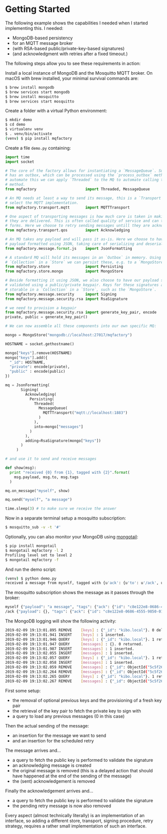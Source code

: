 # Getting Started

The following example shows the capabilities I needed when I started implementing this. I needed: 

- MongoDB-based persistency
- for an MQTT message broker
- (with RSA-based public/private-key-based signatures)
- (and acknowledgment with retries after a fixed timeout.)

The following steps allow you to see these requirements in action:

Install a local instance of MongoDB and the Mosquitto MQTT broker. On macOS with brew installed, your minimal survival commands are:

```bash
$ brew install mongodb
$ brew services start mongodb
$ brew install mosquitto
$ brew services start mosquitto
```

Create a folder with a virtual Python environment:

```bash
$ mkdir demo
$ cd demo
$ virtualenv venv
$ . venv/bin/activate
(venv) $ pip install mqfactory
```

Create a file `demo.py` containing:

```python
import time
import socket

# The core of the factory allows for instantiating a `MessageQueue`. Such an MQ
# has an outbox, which can be processed using the `process_outbox` method. To
# automate this we can apply `Threaded` to the MQ to automate calling this
# method.
from mqfactory                      import Threaded, MessageQueue

# An MQ needs at least a way to send its message, this is a `Transport`. Here we
# select the MQTT implementation.
from mqfactory.transport.mqtt       import MQTTTransport

# One aspect of transporting messages is how much care is taken in making sure
# they are delivered. This is often called quality of service and can take many
# forms. Here we choose to retry sending messages untill they are acknowledged.
from mqfactory.transport.qos        import Acknowledging

# An MQ takes any payload and will pass it as-is. Here we choose to have the 
# payload formatted using JSON, taking care of serializing and deserializing.
from mqfactory.message.format.js    import JsonFormatting

# A standard MQ will hold its messages in an `Outbox` in memory. Using a
# `Collection` in a `Store` we can persist these, e.g. to a `MongoStore`.
from mqfactory.store                import Persisting
from mqfactory.store.mongo          import MongoStore

# Beside formatting it using JSON, we also choose to have our payload signed and
# validated using a public/private keypair. Keys for these signatures are also
# storable in a `Collection` in a `Store`, such as the `MongoStore`.
from mqfactory.message.security     import Signing
from mqfactory.message.security.rsa import RsaSignature

# we need to provision a keypair
from mqfactory.message.security.rsa import generate_key_pair, encode
private, public = generate_key_pair()

# We can now assemble all these components into our own specific MQ:

mongo = MongoStore("mongodb://localhost:27017/mqfactory")

HOSTNAME = socket.gethostname()

mongo["keys"].remove(HOSTNAME)
mongo["keys"].add({
  "_id": HOSTNAME,
  "private": encode(private),
  "public" : encode(public)
})

mq = JsonFormatting(
       Signing(
         Acknowledging(
           Persisting(
             Threaded(
               MessageQueue(
                 MQTTTransport("mqtt://localhost:1883")
               )
             ),
             into=mongo["messages"]
           )
         ),
         adding=RsaSignature(mongo["keys"])
       )
     )

# and use it to send and receive messages

def show(msg):
  print "received {0} from {1}, tagged with {2}".format(
    msg.payload, msg.to, msg.tags
  )

mq.on_message("myself", show)

mq.send("myself", "a message")

time.sleep(3) # to make sure we receive the answer
```

Now in a separate terminal setup a mosquitto subscription:

```bash
$ mosquitto_sub -v -t '#'
```

Optionally, you can also monitor your MongoDB using [mongotail](https://github.com/mrsarm/mongotail):

```bash
$ pip install mongotail
$ mongotail mqfactory -l 2
Profiling level set to level 2
$ mongotail mqfactory -f
```

And run the demo script:

```bash
(venv) $ python demo.py 
received a message from myself, tagged with {u'ack': {u'to': u'/ack', u'id': u'c8e122e8-0686-4555-9850-01b747f3831b'}, u'id': u'5c5f263de4e2ad806ec7615b'}
```

The mosquitto subscription shows the message as it passes through the broker:

```bash
myself {"payload": "a message", "tags": {"ack": {"id": "c8e122e8-0686-4555-9850-01b747f3831b", "to": "/ack"}, "id": "5c5f263de4e2ad806ec7615b", "signature": {"hash": "K99vUO9/v6GuMX3tzV7QyKM/wKr6Qr0rb01jf1Q4N0M2p9YbWL8C54NU4YyHfXsDRrTFchlvqv5bhOui33YASJXU6AU/B2J5rWAs5KfbLVkGXj/VXWVbzdXvD3Lw6dehtGtTM9ZA+gDkj+pt5aDNqZ5es8mysB2TqpqMLF6iI9aMjLuPyv2iQ1QpOO+5BBU/zEkmL3dh1cdwks52wvtr6qMxrjVWbOynaevqTs0GXdYEQIRh602SFMIBOo08xxY6ukrFCxOHxEcBZS1UfpHASahx26Jmgj6YrCfehF18r3FDmi1Pq+2n7OBWeicHwFUa6y39gs+BATypwROBfucCKw==", "origin": "kibo.local", "ts": "2019-02-09 19:13:02.050718"}}}
/ack {"payload": {}, "tags": {"ack": {"id": "c8e122e8-0686-4555-9850-01b747f3831b"}, "id": "5c5f263ee4e2ad806ec7615d", "signature": {"hash": "2a78BDhdb39QEoDW+Xv/IuRcGw/ovNrKK50+vBaA9jHG/1LMdqoa/L7ANoVsVJh/1mLzg+tXzP0cuFFAL4JezQzMAh5siqW7WAV+rCYwajFB23Y0zT9l7jC805F+CD99ugkePI0cfPujivRNR6ti1Q+jVmkk0hGdZR+r9dDemlm1n72nlqrzEAPxyY4u6tU1gJk5AJudTDbjlHkFpgRuvD7qqrmty1nv1PgdADRrPBcSb0JJ+NDkhlkZN7u8a8+/hpzyfBe69SEpQgZFnjfCqdDFF8Oh+beKe8v1AKg6EQcaJs92cIn/weojSAlMAAQhV8uB4uJ2Xfi+WqTZjp77Iw==", "origin": "kibo.local", "ts": "2019-02-09 19:13:02.260316"}}}
```

The MongoDB logging will show the following activity:

```bash
2019-02-09 19:13:01.895 REMOVE    [keys] : {"_id": "kibo.local"}. 0 deleted.
2019-02-09 19:13:01.941 INSERT    [keys] : 1 inserted.
2019-02-09 19:13:01.946 QUERY     [keys] : {"_id": "kibo.local"}. 1 returned.
2019-02-09 19:13:01.947 QUERY     [messages] : {}. 0 returned.
2019-02-09 19:13:01.987 INSERT    [messages] : 1 inserted.
2019-02-09 19:13:02.055 INSERT    [messages] : 1 inserted.
2019-02-09 19:13:02.057 QUERY     [keys] : {"_id": "kibo.local"}. 1 returned.
2019-02-09 19:13:02.058 INSERT    [messages] : 1 inserted.
2019-02-09 19:13:02.059 REMOVE    [messages] : {"_id": ObjectId("5c5f263de4e2ad806ec7615b")}. 1 deleted.
2019-02-09 19:13:02.264 REMOVE    [messages] : {"_id": ObjectId("5c5f263ee4e2ad806ec7615d")}. 1 deleted.
2019-02-09 19:13:02.265 QUERY     [keys] : {"_id": "kibo.local"}. 1 returned.
2019-02-09 19:13:02.267 REMOVE    [messages] : {"_id": ObjectId("5c5f263ee4e2ad806ec7615c")}. 1 deleted.
```

First some setup:

- the removal of optional previous keys and the provisioning of a fresh key pair
- the retrieval of the key pair to fetch the private key to sign with
- a query to load any previous messages (0 in this case)

Then the actual sending of the message:

- an insertion for the message we want to send
- and an insertion for the scheduled retry

The message arrives and...

- a query to fetch the public key is performed to validate the signature
- an acknowledging message is created
- the original message is removed (this is a delayed action that should have happened at the end of the sending of the message)
- the (sent) acknowledgement is removed

Finally the acknowledgement arrives and...

- a query to fetch the public key is performed to validate the signature
- the pending retry message is now also removed

Every aspect (almost technically literally) is an implementation of an interface, so adding a different store, transport, signing procedure, retry strategy, requires a rather small implementation of such an interface.
